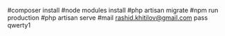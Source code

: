 #composer install
#node modules install
#php artisan migrate
#npm run production
#php artisan serve
#mail rashid.khitilov@gmail.com pass qwerty1
